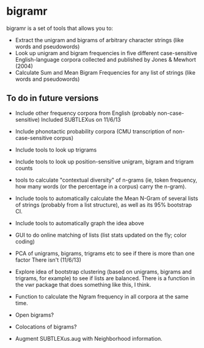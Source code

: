 # bigramr

bigramr is a set of tools that allows you to:

* Extract the unigram and bigrams of arbitrary character strings (like words and pseudowords)
* Look up unigram and bigram frequencies in five different case-sensitive English-language corpora collected and published by Jones & Mewhort (2004)
* Calculate Sum and Mean Bigram Frequencies for any list of strings (like words and pseudowords)

## To do in future versions

* Include other frequency corpora from English (probably non-case-sensitive)
  Included SUBTLEXus on 11/6/13

* Include phonotactic probability corpora (CMU transcription of non-case-sensitive corpus)

* Include tools to look up trigrams

* Include tools to look up position-sensitive unigram, bigram and trigram counts

* tools to calculate "contextual diversity" of n-grams (ie, token frequency, how many words (or the percentage in a corpus) carry the n-gram).

* Include tools to automatically calculate the Mean N-Gram of several lists of strings (probably from a list structure), as well as its 95% bootstrap CI.

* Include tools to automatically graph the idea above

* GUI to do online matching of lists (list stats updated on the fly; color coding)

* PCA of unigrams, bigrams, trigrams etc to see if there is more than one factor
  There isn't (11/6/13)

* Explore idea of bootstrap clustering (based on unigrams, bigrams and trigrams, for example) to see if lists are balanced. There is a function in the vwr package that does something like this, I think.

* Function to calculate the Ngram frequency in all corpora at the same time.

* Open bigrams?

* Colocations of bigrams?

* Augment SUBTLEXus.aug with Neighborhood information.